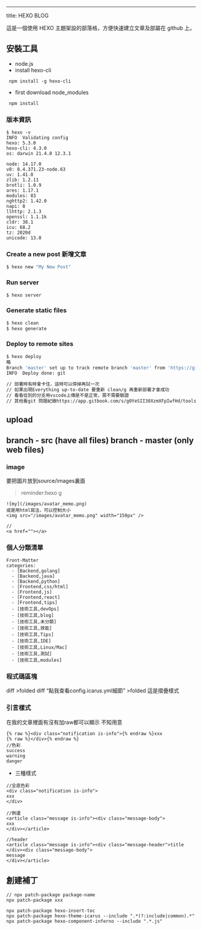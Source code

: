 ---
title:  HEXO BLOG

這是一個使用 HEXO 主題架設的部落格，方便快速建立文章及部屬在 github 上。



## 安裝工具
- node.js
- install hexo-cli
```
 npm install -g hexo-cli
 ```

- first download node_modules
```
 npm install
```

### 版本資訊
```
$ hexo -v
INFO  Validating config
hexo: 5.3.0
hexo-cli: 4.3.0
os: darwin 21.4.0 12.3.1

node: 14.17.0
v8: 8.4.371.23-node.63
uv: 1.41.0
zlib: 1.2.11
brotli: 1.0.9
ares: 1.17.1
modules: 83
nghttp2: 1.42.0
napi: 8
llhttp: 2.1.3
openssl: 1.1.1k
cldr: 38.1
icu: 68.2
tz: 2020d
unicode: 13.0
```


### Create a new post 新增文章

```bash
$ hexo new "My New Post"
```

### Run server

```bash
$ hexo server
```

### Generate static files

```bash
$ hexo clean
$ hexo generate
```

### Deploy to remote sites

```bash
$ hexo deploy
略
Branch 'master' set up to track remote branch 'master' from 'https://github.com/yumememooo/yumememooo.github.io.git'.
INFO  Deploy done: git

// 部署時有時會卡住，這時可以停掉再試一次
// 如果出現Everything up-to-date 要重新 clean/g 再重新部署才會成功
// 看看從別的分支用vscode上傳是不是正常，需不需要驗證
// 其他看git 問題紀錄https://app.gitbook.com/s/g0YeSII30XzmXFpIwfHd/tools-cmd/cli/git/wen-ti-ji-lu
```

## upload

branch - src (have all files)
branch - master (only web files)
----

### image
要把圖片放到source/images裏面
> reminder:hexo g
```
![my](/images/avatar_memo.png)
或是用html寫法，可以控制大小
<img src="/images/avatar_memo.png" width="150px" />

//
<a href=""></a>
```



### 個人分類清單
```
Front-Matter
categories:
  - [Backend,golang]
  - [Backend,java]
  - [Backend,python]
  - [Frontend,css/html]
  - [Frontend,js]
  - [Frontend,react]
  - [Frontend,tips]
  - [技術工具,devOps]
  - [技術工具,blog]
  - [技術工具,未分類]
  - [技術工具,效能]
  - [技術工具,Tips]
  - [技術工具,IDE]
  - [技術工具,Linux/Mac]
  - [技術工具,測試]
  - [技術工具,modules]

```




### 程式碼區塊
diff >folded 
diff “點我查看config.icarus.yml細節” >folded   這是摺疊樣式


### 引言樣式
在我的文章裡面有沒有加raw都可以顯示 不知用意
```
{% raw %}<div class="notification is-info">{% endraw %}xxx
{% raw %}</div>{% endraw %}
//色彩
success
warning
danger
```

- 三種樣式
```
//全底色彩
<div class="notification is-info">
xxx
</div>

//側邊
<article class="message is-info"><div class="message-body">
xxx
</div></article>

//header
<article class="message is-info"><div class="message-header">title
</div><div class="message-body">
message
</div></article>
```

## 創建補丁
```
// npx patch-package package-name
npx patch-package xxx

npx patch-package hexo-insert-toc
npx patch-package hexo-theme-icarus --include ".*(?:include|common).*"
npx patch-package hexo-component-inferno --include ".*.js"
```